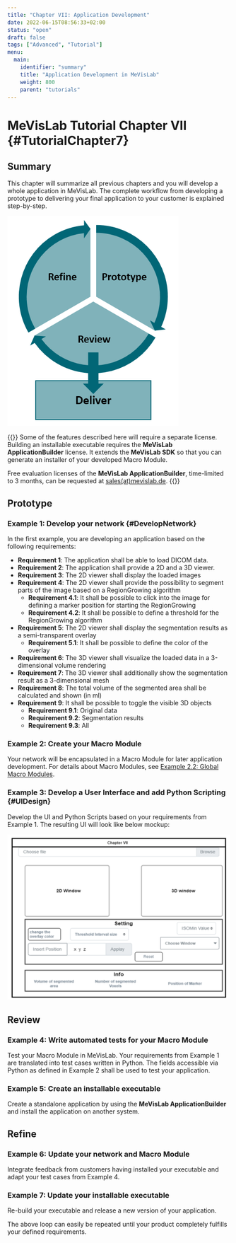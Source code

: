 ```yaml
---
title: "Chapter VII: Application Development"
date: 2022-06-15T08:56:33+02:00
status: "open"
draft: false
tags: ["Advanced", "Tutorial"]
menu: 
  main:
    identifier: "summary"
    title: "Application Development in MeVisLab"
    weight: 800
    parent: "tutorials"
---
```


# MeVisLab Tutorial Chapter VII {#TutorialChapter7}
## Summary
This chapter will summarize all previous chapters and you will develop a whole application in MeVisLab. The complete workflow from developing a prototype to delivering your final application to your customer is explained step-by-step.

![Prototype to Product](/images/tutorials/summary/Prototyping.png "Prototype to Product")

{{<alert class="warning" caption="Licensing">}}
Some of the features described here will require a separate license. Building an installable executable requires the **MeVisLab ApplicationBuilder** license. It extends the **MeVisLab SDK** so that you can generate an installer of your developed Macro Module.

Free evaluation licenses of the **MeVisLab ApplicationBuilder**, time-limited to 3 months, can be requested at [sales(at)mevislab.de](mailto://sales@mevislab.de).
{{</alert>}}

## Prototype
### Example 1: Develop your network {#DevelopNetwork}
In the first example, you are developing an application based on the following requirements:
* **Requirement 1**: The application shall be able to load DICOM data.
* **Requirement 2**: The application shall provide a 2D and a 3D viewer.
* **Requirement 3**: The 2D viewer shall display the loaded images
* **Requirement 4**: The 2D viewer shall provide the possibility to segment parts of the image based on a RegionGrowing algorithm
  * **Requirement 4.1**: It shall be possible to click into the image for defining a marker position for starting the RegionGrowing
  * **Requirement 4.2**: It shall be possible to define a threshold for the RegionGrowing algorithm
* **Requirement 5**: The 2D viewer shall display the segmentation results as a semi-transparent overlay
  * **Requirement 5.1**: It shall be possible to define the color of the overlay
* **Requirement 6**: The 3D viewer shall visualize the loaded data in a 3-dimensional volume rendering
* **Requirement 7**: The 3D viewer shall additionally show the segmentation result as a 3-dimensional mesh
* **Requirement 8**: The total volume of the segmented area shall be calculated and shown (in ml)
* **Requirement 9**: It shall be possible to toggle the visible 3D objects
  * **Requirement 9.1**: Original data
  * **Requirement 9.2**: Segmentation results
  * **Requirement 9.3**: All

### Example 2: Create your Macro Module
Your network will be encapsulated in a Macro Module for later application development. For details about Macro Modules, see [Example 2.2: Global Macro Modules](/tutorials/basicmechanisms/macromodules/globalmacromodules/).

### Example 3: Develop a User Interface and add Python Scripting {#UIDesign}
Develop the UI and Python Scripts based on your requirements from Example 1. The resulting UI will look like below mockup:

![User Interface Design](/images/tutorials/summary/UIMockUp.png "User Interface Design")

## Review
### Example 4: Write automated tests for your Macro Module
Test your Macro Module in MeVisLab. Your requirements from Example 1 are translated into test cases written in Python. The fields accessible via Python as defined in Example 2 shall be used to test your application.

### Example 5: Create an installable executable
Create a standalone application by using the **MeVisLab ApplicationBuilder** and install the application on another system.

## Refine
### Example 6: Update your network and Macro Module
Integrate feedback from customers having installed your executable and adapt your test cases from Example 4.

### Example 7: Update your installable executable
Re-build your executable and release a new version of your application.

The above loop can easily be repeated until your product completely fulfills your defined requirements.
